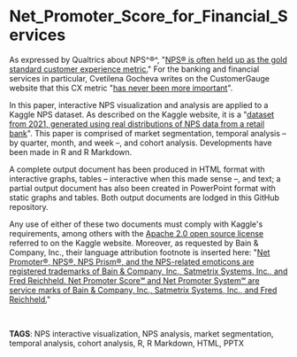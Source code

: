 # Net_Promoter_Score_for_Financial_Services


As expressed by Qualtrics about NPS^®^, "[NPS® is often held up as the gold standard customer experience metric.](https://www.qualtrics.com/uk/experience-management/customer/net-promoter-score/?rid=ip&prevsite=en&newsite=uk&geo=FR&geomatch=uk)" For the banking and financial services in particular, Cvetilena Gocheva writes on the CustomerGauge website that this CX metric "[has never been more important](https://customergauge.com/benchmarks/blog/financial-services-nps-benchmarks)".

In this paper, interactive NPS visualization and analysis are applied to a Kaggle NPS dataset. As described on the Kaggle website, it is a "[dataset from 2021, generated using real distributions of NPS data from a retail bank](https://www.kaggle.com/datasets/charlottetu/npsbank)". This paper is comprised of market segmentation, temporal analysis – by quarter, month, and week –, and cohort analysis. Developments have been made in R and R Markdown. 

A complete output document has been produced in HTML format with interactive graphs, tables – interactive when this made sense –, and text; a partial output document has also been created in PowerPoint format with static graphs and tables. Both output documents are lodged in this GitHub repository. 

Any use of either of these two documents must comply with Kaggle's requirements, among others with the [Apache 2.0 open source license](https://www.apache.org/licenses/LICENSE-2.0) referred to on the Kaggle website. Moreover, as requested by Bain & Company, Inc., their language attribution footnote is inserted here: "[Net Promoter®, NPS®, NPS Prism®, and the NPS-related emoticons are registered trademarks of Bain & Company, Inc., Satmetrix Systems, Inc., and Fred Reichheld. Net Promoter Score℠ and Net Promoter System℠ are service marks of Bain & Company, Inc., Satmetrix Systems, Inc., and Fred Reichheld.](https://www.netpromotersystem.com/resources/trademarks-and-licensing/)"

<br>

**TAGS**: NPS interactive visualization, NPS analysis, market segmentation, temporal analysis, cohort analysis, R, R Markdown, HTML, PPTX

